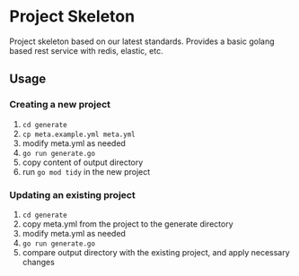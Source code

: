 Project Skeleton
================

Project skeleton based on our latest standards.
Provides a basic golang based rest service with redis, elastic, etc.

## Usage
### Creating a new project
1. `cd generate`
2. `cp meta.example.yml meta.yml`
3. modify meta.yml as needed
4. `go run generate.go`
5. copy content of output directory
6. run `go mod tidy` in the new project

### Updating an existing project
1. `cd generate`
2. copy meta.yml from the project to the generate directory
3. modify meta.yml as needed
4. `go run generate.go`
5. compare output directory with the existing project, and apply necessary changes
